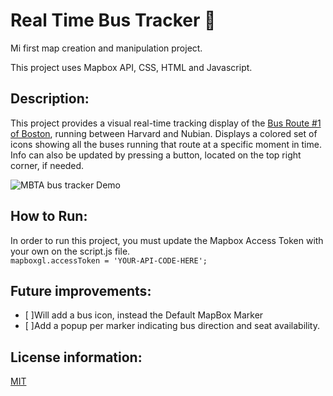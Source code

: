 
# Real Time Bus Tracker 🚌
Mi first map creation and manipulation project. 

This project uses Mapbox API, CSS, HTML and Javascript. 

## Description: 
This project provides a visual real-time tracking display of the [Bus Route #1 of Boston](https://www.mbta.com/schedules/1/line), running between Harvard and Nubian. 
Displays a colored set of icons showing all the buses running that route at a specific moment in time.
Info can also be updated by pressing a button, located on the top right corner, if needed. 

![MBTA bus tracker Demo](https://user-images.githubusercontent.com/71361700/110568321-ce006100-8120-11eb-8e59-a2d52ff9b039.gif)



## How to Run: 
In order to run this project, you must update the Mapbox Access Token with your own on the script.js file.\
``` mapboxgl.accessToken = 'YOUR-API-CODE-HERE'; ```

## Future improvements: 

- [ ]Will add a bus icon, instead the Default MapBox Marker
- [ ]Add a popup per marker indicating bus direction and seat availability. 

## License information: 

[MIT](https://choosealicense.com/licenses/mit/)
